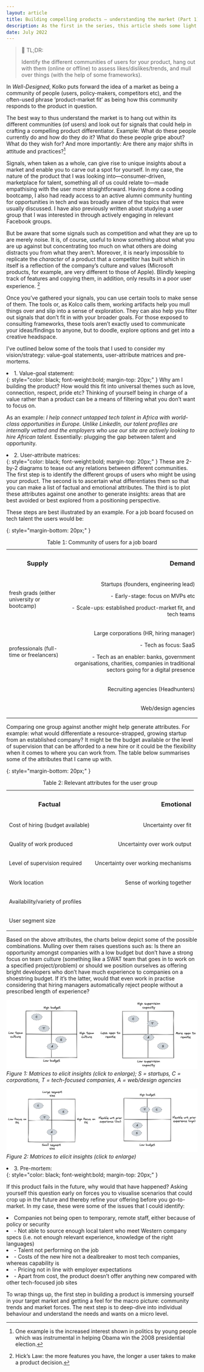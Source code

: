 ```yaml
---
layout: article
title: Building compelling products — understanding the market (Part 1)
description: As the first in the series, this article sheds some light on laying a strong foundation.
date: July 2022
---
```


> 🎯 TL;DR:
>
>Identify the different communities of users for your product, hang out with them (online or offline) to assess likes/dislikes/trends, and mull over things (with the help of some frameworks).



In _Well-Designed_, Kolko puts forward the idea of a market as being a community of people (users, policy-makers, competitors etc), and the often-used phrase ‘product-market fit’ as being how this community responds to the product in question.

The best way to thus understand the market is to hang out within its different communities (of users) and look out for signals that could help in crafting a compelling product differentiator. Example: What do these people currently do and how do they do it? What do these people gripe about? What do they wish for? And more importantly: Are there any major shifts in attitude and practices?[^1]

Signals, when taken as a whole, can give rise to unique insights about a market and enable you to carve out a spot for yourself. In my case, the nature of the product that I was looking into—consumer-driven, marketplace for talent, something all of us could relate to—made empathising with the user more straightforward. Having done a coding bootcamp, I also had ready access to an active alumni community hunting for opportunities in tech and was broadly aware of the topics that were usually discussed. I have also previously written about studying a user group that I was interested in through actively engaging in relevant Facebook groups.

But be aware that some signals such as competition and what they are up to are merely noise. It is, of course, useful to know something about what you are up against but concentrating too much on what others are doing distracts you from what they aren’t. Moreover, it is nearly impossible to replicate the *character* of a product that a competitor has built which in itself is a reflection of the company’s culture and values (Microsoft products, for example, are very different to those of Apple). Blindly keeping track of features and copying them, in addition, only results in a poor user experience. [^2]

Once you’ve gathered your signals, you can use certain tools to make sense of them. The tools or, as Kolco calls them, working artifacts help you mull things over and slip into a sense of exploration. They can also help you filter out signals that don’t fit in with your broader goals. For those exposed to consulting frameworks, these tools aren’t exactly used to communicate your ideas/findings to anyone, but to doodle, explore options and get into a creative headspace.

I’ve outlined below some of the tools that I used to consider my vision/strategy: value-goal statements, user-attribute matrices and pre-mortems.

<li> 1. Value-goal statement: </li> {: style="color: black; font-weight:bold; margin-top: 20px;" }
Why am I building the product? How would this fit into universal themes such as love, connection, respect, pride etc? Thinking of yourself being in charge of a value rather than a product can be a means of filtering what you don’t want to focus on.

As an example: _I help connect untapped tech talent in Africa with world-class opportunities in Europe. Unlike LinkedIn, our talent profiles are internally vetted and the employers who use our site are actively looking to hire African talent._ Essentially: plugging the gap between talent and opportunity.

<li> 2. User-attribute matrices: </li> {: style="color: black; font-weight:bold; margin-top: 20px;" }
These are 2-by-2 diagrams to tease out any relations between different communities. The first step is to identify the different groups of users who might be using your product. The second is to ascertain what differentiates them so that you can make a list of factual and emotional attributes. The third is to plot these attributes against one another to generate insights: areas that are best avoided or best explored from a positioning perspective.

<p> These steps are best illustrated by an example. For a job board focused on tech talent the users would be: </p> {: style="margin-bottom: 20px;" }


<table>
  <caption> Table 1: Community of users for a job board </caption>
  <tbody>
    <tr>
      <th><h3> Supply</h3></th>
      <th align="right"><h3>Demand</h3></th>
    </tr>
    <tr>
      <td> <p> fresh grads (either university or bootcamp)</p></td>
      <td align="right"><p>Startups (founders, engineering lead)</p>
          <p> - Early-stage: focus on MVPs etc </p>
          <p> - Scale-ups: established product-market fit, and tech teams</p>
      </td>
    </tr>
    <tr>
      <td> <p> professionals (full-time or freelancers) </p></td>
      <td align="right"><p>Large corporations (HR, hiring manager)</p>
          <p> - Tech as focus: SaaS </p>
          <p> - Tech as an enabler: banks, government organisations, charities, companies in traditional sectors going for a digital presence</p>
      </td>
    </tr>
    <tr>
      <td> <p>  </p></td>
      <td align="right"><p>Recruiting agencies (Headhunters)</p></td>
    </tr>
    <tr>
      <td> <p>  </p></td>
      <td align="right"><p>Web/design agencies</p></td>
    </tr>

  </tbody>
</table>

<p> Comparing one group against another might help generate attributes. For example: what would differentiate a resource-strapped, growing startup from an established company? It might be the budget available or the level of supervision that can be afforded to a new hire or it could be the flexibility when it comes to where you can work from. The table below summarises some of the attributes that I came up with. </p> {: style="margin-bottom: 20px;" }

<table>
  <caption> Table 2: Relevant attributes for the user group </caption>
  <tbody>
    <tr>
      <th><h3> Factual</h3></th>
      <th align="right"><h3>Emotional</h3></th>
    </tr>
    <tr>
      <td> <p> Cost of hiring (budget available)</p></td>
      <td align="right"><p>Uncertainty over fit</p></td>
    </tr>
    <tr>
      <td> <p> Quality of work produced </p></td>
      <td align="right"><p>Uncertainty over work output</p></td>
    </tr>
    <tr>
      <td> <p> Level of supervision required </p></td>
      <td align="right"><p>Uncertainty over working mechanisms</p></td>
    </tr>
    <tr>
      <td> <p> Work location </p></td>
      <td align="right"><p>Sense of working together</p></td>
    </tr>
    <tr>
      <td> <p> Availability/variety of profiles </p></td>
      <td align="right"><p></p></td>
    </tr>
    <tr>
      <td> <p> User segment size </p></td>
      <td align="right"><p></p></td>
    </tr>

  </tbody>
</table>

Based on the above attributes, the charts below depict some of the possible combinations. Mulling over them raises questions such as: Is there an opportunity amongst companies with a low budget but don’t have a strong focus on team culture (something like a SWAT team that goes in to work on a specified project/problem) or should we position ourselves as offering bright developers who don’t have much experience to companies on a shoestring budget. If it’s the latter, would that even work in practise considering that hiring managers automatically reject people without a prescribed length of experience?

[![Matrices](/public/chart1.png)](/public/chart1.png)
*Figure 1: Matrices to elicit insights (click to enlarge); S = startups, C = corporations, T = tech-focused companies, A = web/design agencies*

[![Matrices](/public/chart2.png)](/public/chart2.png)
*Figure 2: Matrices to elicit insights (click to enlarge)*

<li> 3. Pre-mortem: </li> {: style="color: black; font-weight:bold; margin-top: 20px;" }

If this product fails in the future, why would that have happened? Asking yourself this question early on forces you to visualise scenarios that could crop up in the future and thereby refine your offering before you go-to-market. In my case, these were some of the issues that I could identify:


<li> Companies not being open to temporary, remote staff, either because of policy or security </li>
<li> - Not able to source enough local talent who meet Western company specs (i.e. not enough relevant experience, knowledge of the right languages) </li>
<li> - Talent not performing on the job </li>
<li> - Costs of the new hire not a dealbreaker to most  tech companies, whereas capability is </li>
<li> - Pricing not in line with employer expectations </li>
<li> - Apart from cost, the product doesn’t offer anything new compared with other tech-focused job sites </li>

To wrap things up, the first step in building a product is immersing yourself in your target market and getting a feel for the macro picture: community trends and market forces. The next step is to deep-dive into individual behaviour and understand the needs and wants on a micro level.


[^1]: One example is the increased interest shown in politics by young people which was instrumental in helping Obama win the 2008 presidential election.

[^2]: Hick’s Law: the more features you have, the longer a user takes to make a product decision.




